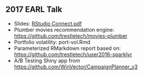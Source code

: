 
## 2017 EARL Talk
 - Slides: [RStudio Connect.pdf](./RStudio%20Connect.pdf)
 - Plumber movies recommendation engine: https://github.com/trestletech/movies-plumber
 - Portfolio volatility: port-vol.Rmd
 - Parameterized RMarkdown report based on: https://github.com/trestletech/user2016-sparklyr
 - A/B Testing Shiny app from https://github.com/WinVector/CampaignPlanner_v3 
